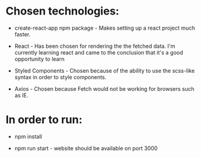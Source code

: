 # Chosen technologies:

- create-react-app npm package - Makes setting up a react project much faster.

- React - Has been chosen for rendering the the fetched data. I'm currently learning react and came to the conclusion that it's a good opportunity to learn

- Styled Components - Chosen because of the ability to use the scss-like syntax in order to style components. 

- Axios - Chosen because Fetch would not be working for browsers such as IE.

# In order to run:

- npm install

- npm run start - website should be available on port 3000
